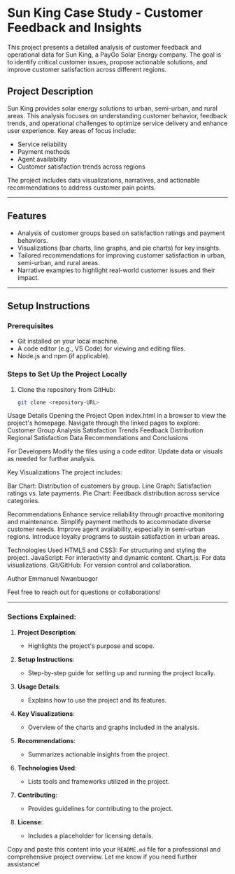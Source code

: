 # Sun King Case Study - Customer Feedback and Insights

This project presents a detailed analysis of customer feedback and operational data for Sun King, a PayGo Solar Energy company. The goal is to identify critical customer issues, propose actionable solutions, and improve customer satisfaction across different regions.

## Project Description

Sun King provides solar energy solutions to urban, semi-urban, and rural areas. This analysis focuses on understanding customer behavior, feedback trends, and operational challenges to optimize service delivery and enhance user experience. Key areas of focus include:
- Service reliability
- Payment methods
- Agent availability
- Customer satisfaction trends across regions

The project includes data visualizations, narratives, and actionable recommendations to address customer pain points.

---

## Features

- Analysis of customer groups based on satisfaction ratings and payment behaviors.
- Visualizations (bar charts, line graphs, and pie charts) for key insights.
- Tailored recommendations for improving customer satisfaction in urban, semi-urban, and rural areas.
- Narrative examples to highlight real-world customer issues and their impact.

---

## Setup Instructions

### Prerequisites
- Git installed on your local machine.
- A code editor (e.g., VS Code) for viewing and editing files.
- Node.js and npm (if applicable).

### Steps to Set Up the Project Locally
1. Clone the repository from GitHub:
   ```bash
   git clone <repository-URL>

Usage Details
Opening the Project
Open index.html in a browser to view the project's homepage.
Navigate through the linked pages to explore:
Customer Group Analysis
Satisfaction Trends
Feedback Distribution
Regional Satisfaction Data
Recommendations and Conclusions

For Developers
Modify the files using a code editor.
Update data or visuals as needed for further analysis.

Key Visualizations
The project includes:

Bar Chart: Distribution of customers by group.
Line Graph: Satisfaction ratings vs. late payments.
Pie Chart: Feedback distribution across service categories.

Recommendations
Enhance service reliability through proactive monitoring and maintenance.
Simplify payment methods to accommodate diverse customer needs.
Improve agent availability, especially in semi-urban regions.
Introduce loyalty programs to sustain satisfaction in urban areas.


Technologies Used
HTML5 and CSS3: For structuring and styling the project.
JavaScript: For interactivity and dynamic content.
Chart.js: For data visualizations.
Git/GitHub: For version control and collaboration.

Author
Emmanuel Nwanbuogor

Feel free to reach out for questions or collaborations!


---

### Sections Explained:
1. **Project Description**:
   - Highlights the project's purpose and scope.
   
2. **Setup Instructions**:
   - Step-by-step guide for setting up and running the project locally.

3. **Usage Details**:
   - Explains how to use the project and its features.

4. **Key Visualizations**:
   - Overview of the charts and graphs included in the analysis.

5. **Recommendations**:
   - Summarizes actionable insights from the project.

6. **Technologies Used**:
   - Lists tools and frameworks utilized in the project.

7. **Contributing**:
   - Provides guidelines for contributing to the project.

8. **License**:
   - Includes a placeholder for licensing details.

Copy and paste this content into your `README.md` file for a professional and comprehensive project overview. Let me know if you need further assistance!

